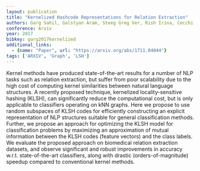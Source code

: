 ```yaml
---
layout: publication
title: "Kernelized Hashcode Representations for Relation Extraction"
authors: Garg Sahil, Galstyan Aram, Steeg Greg Ver, Rish Irina, Cecchi Guillermo, Gao Shuyang
conference: Arxiv
year: 2017
bibkey: garg2017kernelized
additional_links:
  - {name: "Paper", url: "https://arxiv.org/abs/1711.04044"}
tags: ['ARXIV', 'Graph', 'LSH']
---
```

Kernel methods have produced state-of-the-art results for a number of NLP tasks such as relation extraction, but suffer from poor scalability due to the high cost of computing kernel similarities between natural language structures. A recently proposed technique, kernelized locality-sensitive hashing (KLSH), can significantly reduce the computational cost, but is only applicable to classifiers operating on kNN graphs. Here we propose to use random subspaces of KLSH codes for efficiently constructing an explicit representation of NLP structures suitable for general classification methods. Further, we propose an approach for optimizing the KLSH model for classification problems by maximizing an approximation of mutual information between the KLSH codes (feature vectors) and the class labels. We evaluate the proposed approach on biomedical relation extraction datasets, and observe significant and robust improvements in accuracy w.r.t. state-of-the-art classifiers, along with drastic (orders-of-magnitude) speedup compared to conventional kernel methods.